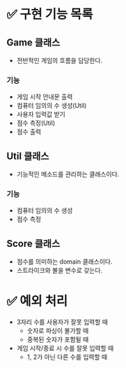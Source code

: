 # ✅ 구현 기능 목록
## Game 클래스
- 전반적인 게임의 흐름을 담당한다. 
### 기능 
- 게임 시작 안내문 출력
- 컴퓨터 임의의 수 생성(Util)
- 사용자 입력값 받기
- 점수 측정(Util)
- 점수 출력
## Util 클래스
- 기능적인 메소드를 관리하는 클래스이다. 
### 기능 
- 컴퓨터 임의의 수 생성
- 점수 측정
## Score 클래스
- 점수를 의미하는 domain 클래스이다.
- 스트라이크와 볼을 변수로 갖는다.
# ✅ 예외 처리
- 3자리 수를 사용자가 잘못 입력할 때
  - 숫자로 파싱이 불가할 때
  - 중복된 숫자가 포함될 때
- 게임 시작/종료 시 수를 잘못 입력할 때
  - 1, 2가 아닌 다른 수를 입력할 때